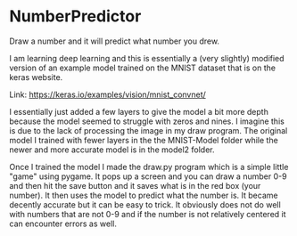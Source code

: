 # NumberPredictor
Draw a number and it will predict what number you drew.


I am learning deep learning and this is essentially a (very slightly) modified version of an example model trained on the MNIST dataset that is on the keras website.

Link: https://keras.io/examples/vision/mnist_convnet/

I essentially just added a few layers to give the model a bit more depth because the model seemed to struggle with zeros and nines. I imagine this is due to the lack
of processing the image in my draw program. The original model I trained with fewer layers in the the MNIST-Model folder while the newer and more accurate model is in the 
model2 folder. 

Once I trained the model I made the draw.py program which is a simple little "game" using pygame. It pops up a screen and you can draw a number 0-9 and then hit the save 
button and it saves what is in the red box (your number). It then uses the model to predict what the number is. It became decently accurate but it can be easy to trick. 
It obviously does not do well with numbers that are not 0-9 and if the number is not relatively centered it can encounter errors as well.
